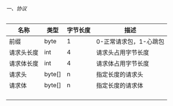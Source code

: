 ###### 一、协议

| 名称       | 类型   | 字节长度 | 描述                   |
| ---------- | ------ | -------- | ---------------------- |
| 前缀       | byte   | 1        | 0-正常请求包，1-心跳包 |
| 请求头长度 | int    | 4        | 请求头占用字节长度     |
| 请求体长度 | int    | 4        | 请求体占用字节长度     |
| 请求头     | byte[] | n        | 指定长度的请求头       |
| 请求体     | byte[] | n        | 指定长度的请求体       |
|            |        |          |                        |
|            |        |          |                        |
|            |        |          |                        |
|            |        |          |                        |

